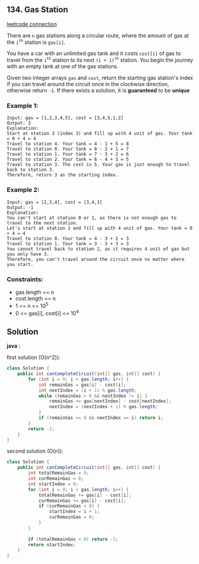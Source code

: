 ## 134. Gas Station

[leetcode connection](https://leetcode.com/problems/gas-station/)

There are `n` gas stations along a circular route, where the amount of gas at the `i`<sup>`th`</sup> station is `gas[i]`.

You have a car with an unlimited gas tank and it costs `cost[i]` of gas to travel from the `i`<sup>`th`</sup> station to its next `(i + 1)`<sup>`th`</sup> station. You begin the journey with an empty tank at one of the gas stations.

Given two integer arrays `gas` and `cost`, return the starting gas station's index if you can travel around the circuit once in the clockwise direction, otherwise return `-1`. If there exists a solution, it is **guaranteed** to be **unique**

### Example 1:
```
Input: gas = [1,2,3,4,5], cost = [3,4,5,1,2]
Output: 3
Explanation:
Start at station 3 (index 3) and fill up with 4 unit of gas. Your tank = 0 + 4 = 4
Travel to station 4. Your tank = 4 - 1 + 5 = 8
Travel to station 0. Your tank = 8 - 2 + 1 = 7
Travel to station 1. Your tank = 7 - 3 + 2 = 6
Travel to station 2. Your tank = 6 - 4 + 3 = 5
Travel to station 3. The cost is 5. Your gas is just enough to travel back to station 3.
Therefore, return 3 as the starting index.
```

### Example 2:
```
Input: gas = [2,3,4], cost = [3,4,3]
Output: -1
Explanation:
You can't start at station 0 or 1, as there is not enough gas to travel to the next station.
Let's start at station 2 and fill up with 4 unit of gas. Your tank = 0 + 4 = 4
Travel to station 0. Your tank = 4 - 3 + 2 = 3
Travel to station 1. Your tank = 3 - 3 + 3 = 3
You cannot travel back to station 2, as it requires 4 unit of gas but you only have 3.
Therefore, you can't travel around the circuit once no matter where you start.
```

### Constraints:

* gas.length == n
* cost.length == n
* 1 <= n <= 10<sup>5</sup>
* 0 <= gas[i], cost[i] <= 10<sup>4</sup>

## Solution

**java :**

first solution (O(n^2)):
```java
class Solution {
    public int canCompleteCircuit(int[] gas, int[] cost) {
        for (int i = 0; i < gas.length; i++) {
            int remainGas = gas[i] - cost[i];
            int nextIndex = (i + 1) % gas.length;
            while (remainGas > 0 && nextIndex != i) {
                remainGas += gas[nextIndex] - cost[nextIndex];
                nextIndex = (nextIndex + 1) % gas.length;
            }
            if (remainGas >= 0 && nextIndex == i) return i;
        }
        return -1;
    }
}
```

second solution (O(n)):
```java
class Solution {
    public int canCompleteCircuit(int[] gas, int[] cost) {
        int totalRemainGas = 0;
        int curRemainGas = 0;
        int startIndex = 0;
        for (int i = 0; i < gas.length; i++) {
            totalRemainGas += gas[i] - cost[i];
            curRemainGas += gas[i] - cost[i];
            if (curRemainGas < 0) {
                startIndex = i + 1;
                curRemainGas = 0;
            }
        }
        
        if (totalRemainGas < 0) return -1;
        return startIndex;
    }
}
```